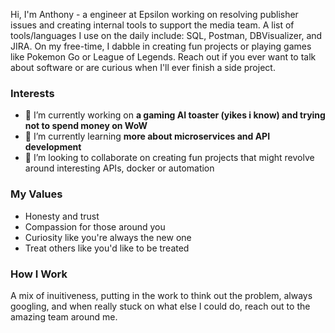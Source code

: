Hi, I'm Anthony - a engineer at Epsilon working on resolving publisher issues and creating internal tools to support the media team. A list of tools/languages I use on the daily include: SQL, Postman, DBVisualizer, and JIRA. On my free-time, I dabble in creating fun projects or playing games like Pokemon Go or League of Legends. Reach out if you ever want to talk about software or are curious when I'll ever finish a side project.

### Interests

- 🔭 I’m currently working on **a gaming AI toaster (yikes i know) and trying not to spend money on WoW**
- 🌱 I’m currently learning **more about microservices and API development**
- 👯 I’m looking to collaborate on creating fun projects that might revolve around interesting APIs, docker or automation

### My Values

- Honesty and trust
- Compassion for those around you
- Curiosity like you're always the new one
- Treat others like you'd like to be treated

### How I Work

A mix of inuitiveness, putting in the work to think out the problem, always googling, and when really stuck on what else I could do, reach out to the amazing team around me.

<!--
**anthonydevelops/anthonydevelops** is a ✨ _special_ ✨ repository because its `README.md` (this file) appears on your GitHub profile.

Here are some ideas to get you started:

- 🔭 I’m currently working on ...
- 🌱 I’m currently learning ...
- 👯 I’m looking to collaborate on ...
- 🤔 I’m looking for help with ...
- 💬 Ask me about ...
- 📫 How to reach me: ...
- 😄 Pronouns: ...
- ⚡ Fun fact: ...
-->
